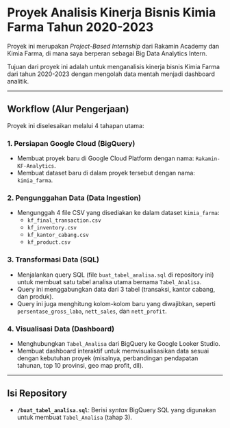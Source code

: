 # Proyek Analisis Kinerja Bisnis Kimia Farma Tahun 2020-2023

Proyek ini merupakan _Project-Based Internship_ dari Rakamin Academy dan Kimia Farma, di mana saya berperan sebagai Big Data Analytics Intern.

Tujuan dari proyek ini adalah untuk menganalisis kinerja bisnis Kimia Farma dari tahun 2020-2023 dengan mengolah data mentah menjadi dashboard analitik.

---

## Workflow (Alur Pengerjaan)

Proyek ini diselesaikan melalui 4 tahapan utama:

### 1. Persiapan Google Cloud (BigQuery)
* Membuat proyek baru di Google Cloud Platform dengan nama: `Rakamin-KF-Analytics`.
* Membuat dataset baru di dalam proyek tersebut dengan nama: `kimia_farma`.

### 2. Pengunggahan Data (Data Ingestion)
* Mengunggah 4 file CSV yang disediakan ke dalam dataset `kimia_farma`:
    * `kf_final_transaction.csv`
    * `kf_inventory.csv`
    * `kf_kantor_cabang.csv`
    * `kf_product.csv`

### 3. Transformasi Data (SQL)
* Menjalankan query SQL (file `buat_tabel_analisa.sql` di repository ini) untuk membuat satu tabel analisa utama bernama `Tabel_Analisa`.
* Query ini menggabungkan data dari 3 tabel (transaksi, kantor cabang, dan produk).
* Query ini juga menghitung kolom-kolom baru yang diwajibkan, seperti `persentase_gross_laba`, `nett_sales`, dan `nett_profit`.

### 4. Visualisasi Data (Dashboard)
* Menghubungkan `Tabel_Analisa` dari BigQuery ke Google Looker Studio.
* Membuat dashboard interaktif untuk memvisualisasikan data sesuai dengan kebutuhan proyek (misalnya, perbandingan pendapatan tahunan, top 10 provinsi, geo map profit, dll).

---

## Isi Repository
* **`/buat_tabel_analisa.sql`**: Berisi _syntax_ BigQuery SQL yang digunakan untuk membuat `Tabel_Analisa` (tahap 3).
